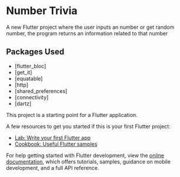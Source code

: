 # Number Trivia

A new Flutter project where the user inputs an number or get random number, the program returns an information related to that number 

## Packages Used
- [flutter_bloc]
 - [get_it]
 - [equatable]
 - [http]
 - [shared_preferences]
 - [connectivity]
 - [dartz]

This project is a starting point for a Flutter application.

A few resources to get you started if this is your first Flutter project:

- [Lab: Write your first Flutter app](https://docs.flutter.dev/get-started/codelab)
- [Cookbook: Useful Flutter samples](https://docs.flutter.dev/cookbook)

For help getting started with Flutter development, view the
[online documentation](https://docs.flutter.dev/), which offers tutorials,
samples, guidance on mobile development, and a full API reference.
